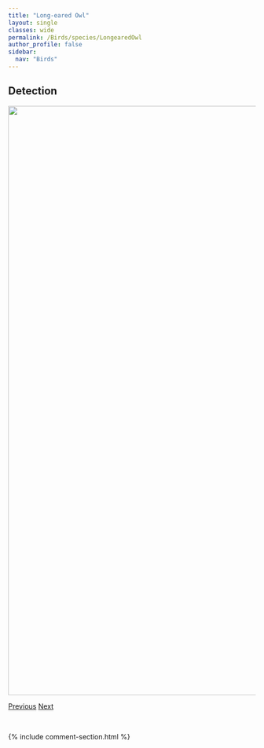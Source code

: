 ```yaml
---
title: "Long-eared Owl"
layout: single
classes: wide
permalink: /Birds/species/LongearedOwl
author_profile: false
sidebar:
  nav: "Birds"
---
```


<h2>Detection</h2>

<a href="https://drive.google.com/uc?export=view&id=13a0SxTnfNdWcUvQeuTXGE3tJpVjICiV7">
<img src="https://drive.google.com/uc?export=view&id=13a0SxTnfNdWcUvQeuTXGE3tJpVjICiV7" height = "1200" width = "800">
</a>


<a href="/DevelopmentWebsite/Birds/species/LeastFlycatcher" class="pagination--pager" title="Empidonax minimus">Previous</a> <a href="/DevelopmentWebsite/Birds/species/LesserScaup" class="pagination--pager" title="Aythya affinis">Next</a>

<p>&nbsp;</p>

{% include comment-section.html %}
